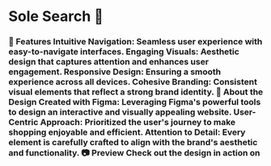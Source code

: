 <h1>Sole Search 👟</h1>
<h3
Welcome to Sole Search! This project is a modern, sleek shoe website design that I crafted using Figma, showcasing my skills in UI/UX design. 🎨


🌟 Features
Intuitive Navigation: Seamless user experience with easy-to-navigate interfaces.
Engaging Visuals: Aesthetic design that captures attention and enhances user engagement.
Responsive Design: Ensuring a smooth experience across all devices.
Cohesive Branding: Consistent visual elements that reflect a strong brand identity.
🚀 About the Design
Created with Figma: Leveraging Figma's powerful tools to design an interactive and visually appealing website.
User-Centric Approach: Prioritized the user's journey to make shopping enjoyable and efficient.
Attention to Detail: Every element is carefully crafted to align with the brand's aesthetic and functionality.
📷 Preview
Check out the design in action on
</h3>
